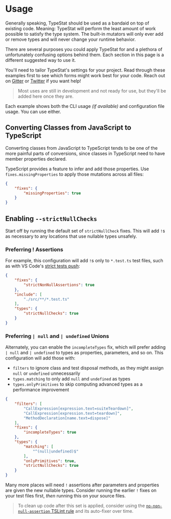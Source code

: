 # Usage

Generally speaking, TypeStat should be used as a bandaid on top of existing code.
Meaning: TypeStat will perform the least amount of work possible to satisfy the type system.
The built-in mutators will only ever add or remove types and will never change your runtime behavior.

There are several purposes you could apply TypeStat for and a plethora of unfortunately confusing options behind them.
Each section in this page is a different suggested way to use it.

You'll need to tailor TypeStat's settings for your project.
Read through these examples first to see which forms might work best for your code.
Reach out on [Gitter](https://gitter.im/JoshuaKGoldberg/TypeStat) or [Twitter](https://twitter.com/JoshuaKGoldberg) if you want help!

> Most uses are still in development and not ready for use, but they'll be added here once they are.

Each example shows both the CLI usage _(if available)_ and configuration file usage.
You can use either.

## Converting Classes from JavaScript to TypeScript

Converting classes from JavaScript to TypeScript tends to be one of the more painful parts of conversions,
since classes in TypeScript need to have member properties declared.

TypeScript provides a feature to infer and add those properties.
Use `fixes.missingProperties` to apply those mutations across all files:

```json
{
    "fixes": {
        "missingProperties": true
    }
}
```

## Enabling `--strictNullChecks`

Start off by running the default set of `strictNullCheck` fixes.
This will add `!`s as necessary to any locations that use nullable types unsafely.

### Preferring ! Assertions

For example, this configuration will add `!`s only to `*.test.ts` test files, such as with VS Code's [strict tests push](https://github.com/Microsoft/vscode/issues/65233):

```json
{
    "fixes": {
        "strictNonNullAssertions": true
    },
    "include": [
        "./src/**/*.test.ts"
    ],
    "types": {
        "strictNullChecks": true
    }
}
```

### Preferring `| null` and `| undefined` Unions

Alternately, you can enable the `incompleteTypes` fix, which will prefer adding `| null` and `| undefined` to types as properties, parameters, and so on.
This configuration will add those with:

* `filters` to ignore class and test disposal methods, as they might assign `null` or `undefined` unnecessarily
* `types.matching` to only add `null` and `undefined` as types
* `types.onlyPrimitives` to skip computing advanced types as a performance improvement

```json
{
    "filters": [
        "CallExpression[expression.text=suiteTeardown]",
        "CallExpression[expression.text=teardown]",
        "MethodDeclaration[name.text=dispose]"
    ],
    "fixes": {
        "incompleteTypes": true
    },
    "types": {
        "matching": [
            "^(null|undefined)$"
        ],
        "onlyPrimitives": true,
        "strictNullChecks": true
    }
}
```

Many more places will need `!` assertions after parameters and properties are given the new nullable types.
Consider running the earlier `!` fixes on your test files first, _then_ running this on your source files.

> To clean up code after this set is applied, consider using the [`no-non-null-assertion` TSLint rule](http://palantir.github.io/tslint/rules/no-non-null-assertion)
> and its auto-fixer over time.

